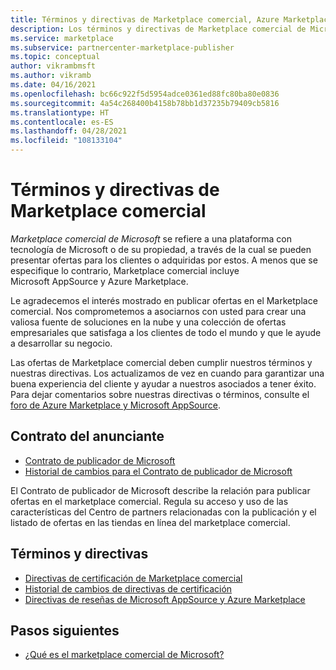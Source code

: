 ```yaml
---
title: Términos y directivas de Marketplace comercial, Azure Marketplace
description: Los términos y directivas de Marketplace comercial de Microsoft se aplican a todos los anunciantes y las ofertas de Azure Marketplace.
ms.service: marketplace
ms.subservice: partnercenter-marketplace-publisher
ms.topic: conceptual
author: vikrambmsft
ms.author: vikramb
ms.date: 04/16/2021
ms.openlocfilehash: bc66c922f5d5954adce0361ed88fc80ba80e0836
ms.sourcegitcommit: 4a54c268400b4158b78bb1d37235b79409cb5816
ms.translationtype: HT
ms.contentlocale: es-ES
ms.lasthandoff: 04/28/2021
ms.locfileid: "108133104"
---
```

# <a name="commercial-marketplace-policies-and-terms"></a>Términos y directivas de Marketplace comercial

_Marketplace comercial de Microsoft_ se refiere a una plataforma con tecnología de Microsoft o de su propiedad, a través de la cual se pueden presentar ofertas para los clientes o adquiridas por estos. A menos que se especifique lo contrario, Marketplace comercial incluye Microsoft AppSource y Azure Marketplace.

Le agradecemos el interés mostrado en publicar ofertas en el Marketplace comercial. Nos comprometemos a asociarnos con usted para crear una valiosa fuente de soluciones en la nube y una colección de ofertas empresariales que satisfaga a los clientes de todo el mundo y que le ayude a desarrollar su negocio.

Las ofertas de Marketplace comercial deben cumplir nuestros términos y nuestras directivas. Los actualizamos de vez en cuando para garantizar una buena experiencia del cliente y ayudar a nuestros asociados a tener éxito. Para dejar comentarios sobre nuestras directivas o términos, consulte el [foro de Azure Marketplace y Microsoft AppSource](https://www.microsoftpartnercommunity.com/t5/Azure-Marketplace-and-AppSource/bd-p/2222).

## <a name="publisher-agreement"></a>Contrato del anunciante

- [Contrato de publicador de Microsoft](/legal/marketplace/msft-publisher-agreement)
- [Historial de cambios para el Contrato de publicador de Microsoft](/legal/marketplace/mpa-change-history)

El Contrato de publicador de Microsoft describe la relación para publicar ofertas en el marketplace comercial. Regula su acceso y uso de las características del Centro de partners relacionadas con la publicación y el listado de ofertas en las tiendas en línea del marketplace comercial.

## <a name="policies-and-terms"></a>Términos y directivas

- [Directivas de certificación de Marketplace comercial](/legal/marketplace/certification-policies?context=/azure/marketplace/context/context)
- [Historial de cambios de directivas de certificación](/legal/marketplace/offer-policies-change-history)
- [Directivas de reseñas de Microsoft AppSource y Azure Marketplace](/legal/marketplace/rating-review-policies?context=/azure/marketplace/context/context)

## <a name="next-steps"></a>Pasos siguientes

- [¿Qué es el marketplace comercial de Microsoft?](overview.md)